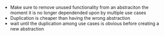 - Make sure to remove unused functionality from an abstraciton the moment it is no longer dependended upon by multiple use cases
- Duplication is cheaper than having the wrong abstraction
- wait until the duplication among use cases is obvious before creating a new abstraction
